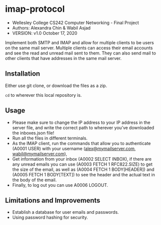 # imap-protocol
* Wellesley College CS242 Computer Networking - Final Project
* Authors: Alexandra Chin & Wabil Asjad
* VERSION: v1.0 October 17, 2020

Implement both SMTP and IMAP and allow for multiple clients to be users on the same mail server. Multiple clients can access their email accounts and see the read and unread mail sent to them. They can also send mail to other clients that have addresses in the same mail server.

## Installation
Either use git clone, or download the files as a zip.

```cd``` to wherever this local repository is.

## Usage

* Please make sure to change the IP address to your IP address in the server file, and write the correct path to wherever you’ve downloaded the inboxes.json file!
* Run all the files in different terminals.
* As the IMAP client, run the commands that allow you to authenticate (A0001 USER) with your username (alex@mymailserver.com, wabil@mymailserver.com),
* Get information from your inbox (A0002 SELECT INBOX), if there are any unread emails you can use (A0003 FETCH 1 RFC822.SIZE) to get the size of the email, as well as (A0004 FETCH 1 BODY[HEADER]) and (A0005 FETCH 1 BODY[TEXT]) to see the header and the actual text in the body of the email.
* Finally, to log out you can use A0006 LOGOUT.

## Limitations and Improvements
* Establish a database for user emails and passwords.
* Using password hashing for security.
